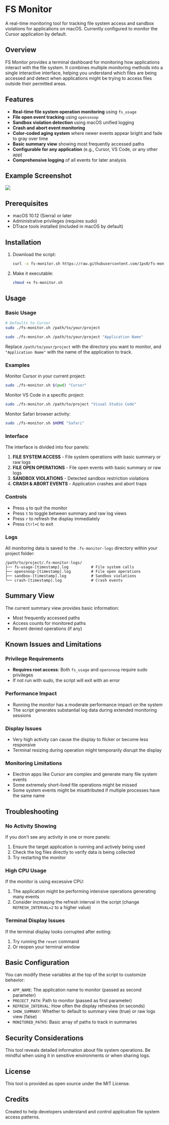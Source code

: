 # FS Monitor

A real-time monitoring tool for tracking file system access and sandbox violations for applications on macOS. Currently configured to monitor the Cursor application by default.

## Overview

FS Monitor provides a terminal dashboard for monitoring how applications interact with the file system. It combines multiple monitoring methods into a single interactive interface, helping you understand which files are being accessed and detect when applications might be trying to access files outside their permitted areas.

## Features

- **Real-time file system operation monitoring** using `fs_usage`
- **File open event tracking** using `opensnoop`
- **Sandbox violation detection** using macOS unified logging
- **Crash and abort event monitoring**
- **Color-coded aging system** where newer events appear bright and fade to gray over time
- **Basic summary view** showing most frequently accessed paths
- **Configurable for any application** (e.g., Cursor, VS Code, or any other app)
- **Comprehensive logging** of all events for later analysis

## Example Screenshot

![](example.png)

## Prerequisites

- macOS 10.12 (Sierra) or later
- Administrative privileges (requires sudo)
- DTrace tools installed (included in macOS by default)

## Installation

1. Download the script:
   ```bash
   curl -o fs-monitor.sh https://raw.githubusercontent.com/1ps0/fs-monitor/main/fs-monitor.sh
   ```

2. Make it executable:
   ```bash
   chmod +x fs-monitor.sh
   ```

## Usage

### Basic Usage

```bash
# Defaults to Cursor
sudo ./fs-monitor.sh /path/to/your/project
```

```bash
sudo ./fs-monitor.sh /path/to/your/project "Application Name"
```

Replace `/path/to/your/project` with the directory you want to monitor, and `"Application Name"` with the name of the application to track.

### Examples

Monitor Cursor in your current project:
```bash
sudo ./fs-monitor.sh $(pwd) "Cursor"
```

Monitor VS Code in a specific project:
```bash
sudo ./fs-monitor.sh /path/to/project "Visual Studio Code"
```

Monitor Safari browser activity:
```bash
sudo ./fs-monitor.sh $HOME "Safari"
```

### Interface

The interface is divided into four panels:

1. **FILE SYSTEM ACCESS** - File system operations with basic summary or raw logs
2. **FILE OPEN OPERATIONS** - File open events with basic summary or raw logs
3. **SANDBOX VIOLATIONS** - Detected sandbox restriction violations
4. **CRASH & ABORT EVENTS** - Application crashes and abort traps

### Controls

- Press `q` to quit the monitor
- Press `t` to toggle between summary and raw log views
- Press `r` to refresh the display immediately
- Press `Ctrl+C` to exit

### Logs

All monitoring data is saved to the `.fs-monitor-logs` directory within your project folder:

```
/path/to/project/.fs-monitor-logs/
├── fs-usage-[timestamp].log          # File system calls
├── opensnoop-[timestamp].log         # File open operations
├── sandbox-[timestamp].log           # Sandbox violations
└── crash-[timestamp].log             # Crash events
```

## Summary View

The current summary view provides basic information:

- Most frequently accessed paths
- Access counts for monitored paths
- Recent denied operations (if any)

## Known Issues and Limitations

### Privilege Requirements

- **Requires root access**: Both `fs_usage` and `opensnoop` require sudo privileges
- If not run with sudo, the script will exit with an error

### Performance Impact

- Running the monitor has a moderate performance impact on the system
- The script generates substantial log data during extended monitoring sessions

### Display Issues

- Very high activity can cause the display to flicker or become less responsive
- Terminal resizing during operation might temporarily disrupt the display

### Monitoring Limitations

- Electron apps like Cursor are complex and generate many file system events
- Some extremely short-lived file operations might be missed
- Some system events might be misattributed if multiple processes have the same name

## Troubleshooting

### No Activity Showing

If you don't see any activity in one or more panels:

1. Ensure the target application is running and actively being used
2. Check the log files directly to verify data is being collected
3. Try restarting the monitor

### High CPU Usage

If the monitor is using excessive CPU:

1. The application might be performing intensive operations generating many events
2. Consider increasing the refresh interval in the script (change `REFRESH_INTERVAL=2` to a higher value)

### Terminal Display Issues

If the terminal display looks corrupted after exiting:

1. Try running the `reset` command
2. Or reopen your terminal window

## Basic Configuration

You can modify these variables at the top of the script to customize behavior:

- `APP_NAME`: The application name to monitor (passed as second parameter)
- `PROJECT_PATH`: Path to monitor (passed as first parameter)
- `REFRESH_INTERVAL`: How often the display refreshes (in seconds)
- `SHOW_SUMMARY`: Whether to default to summary view (true) or raw logs view (false)
- `MONITORED_PATHS`: Basic array of paths to track in summaries

## Security Considerations

This tool reveals detailed information about file system operations. Be mindful when using it in sensitive environments or when sharing logs.

## License

This tool is provided as open source under the MIT License.

## Credits

Created to help developers understand and control application file system access patterns.
